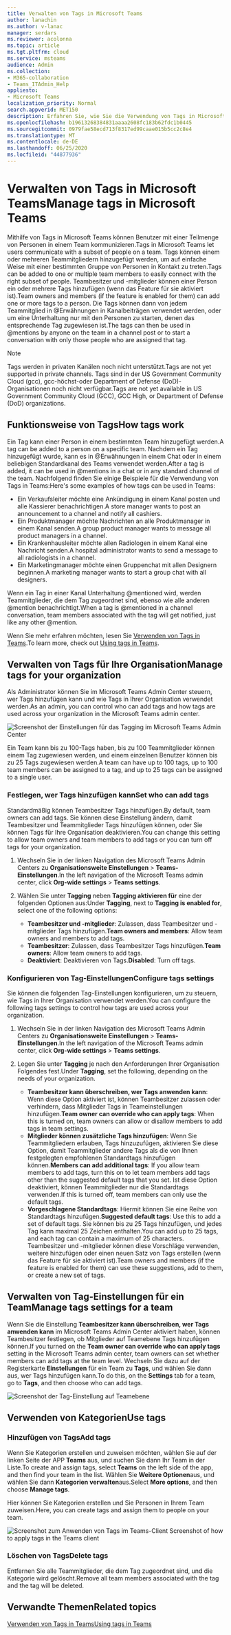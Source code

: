 ```yaml
---
title: Verwalten von Tags in Microsoft Teams
author: lanachin
ms.author: v-lanac
manager: serdars
ms.reviewer: acolonna
ms.topic: article
ms.tgt.pltfrm: cloud
ms.service: msteams
audience: Admin
ms.collection:
- M365-collaboration
- Teams_ITAdmin_Help
appliesto:
- Microsoft Teams
localization_priority: Normal
search.appverid: MET150
description: Erfahren Sie, wie Sie die Verwendung von Tags in Microsoft Teams in Ihrer Organisation verwalten können.
ms.openlocfilehash: b19613268384831aaaa2608fc183b62fdc1b0445
ms.sourcegitcommit: 0979fae58ecd713f8317ed99caae015b5cc2c8e4
ms.translationtype: MT
ms.contentlocale: de-DE
ms.lasthandoff: 06/25/2020
ms.locfileid: "44877936"
---
```

# <a name="manage-tags-in-microsoft-teams"></a><span data-ttu-id="f2745-103">Verwalten von Tags in Microsoft Teams</span><span class="sxs-lookup"><span data-stu-id="f2745-103">Manage tags in Microsoft Teams</span></span>

<span data-ttu-id="f2745-104">Mithilfe von Tags in Microsoft Teams können Benutzer mit einer Teilmenge von Personen in einem Team kommunizieren.</span><span class="sxs-lookup"><span data-stu-id="f2745-104">Tags in Microsoft Teams let users communicate with a subset of people on a team.</span></span> <span data-ttu-id="f2745-105">Tags können einem oder mehreren Teammitgliedern hinzugefügt werden, um auf einfache Weise mit einer bestimmten Gruppe von Personen in Kontakt zu treten.</span><span class="sxs-lookup"><span data-stu-id="f2745-105">Tags can be added to one or multiple team members to easily connect with the right subset of people.</span></span> <span data-ttu-id="f2745-106">Teambesitzer und -mitglieder können einer Person ein oder mehrere Tags hinzufügen (wenn das Feature für sie aktiviert ist).</span><span class="sxs-lookup"><span data-stu-id="f2745-106">Team owners and members (if the feature is enabled for them) can add one or more tags to a person.</span></span> <span data-ttu-id="f2745-107">Die Tags können dann von jedem Teammitglied in @Erwähnungen in Kanalbeiträgen verwendet werden, oder um eine Unterhaltung nur mit den Personen zu starten, denen das entsprechende Tag zugewiesen ist.</span><span class="sxs-lookup"><span data-stu-id="f2745-107">The tags can then be used in @mentions by anyone on the team in a channel post or to start a conversation with only those people who are assigned that tag.</span></span>

> [!NOTE]
> <span data-ttu-id="f2745-108">Tags werden in privaten Kanälen noch nicht unterstützt.</span><span class="sxs-lookup"><span data-stu-id="f2745-108">Tags are not yet supported in private channels.</span></span> <span data-ttu-id="f2745-109">Tags sind in der US Government Community Cloud (gcc), gcc-höchst-oder Department of Defense (DoD)-Organisationen noch nicht verfügbar.</span><span class="sxs-lookup"><span data-stu-id="f2745-109">Tags are not yet available in US Government Community Cloud (GCC), GCC High, or Department of Defense (DoD) organizations.</span></span>

## <a name="how-tags-work"></a><span data-ttu-id="f2745-110">Funktionsweise von Tags</span><span class="sxs-lookup"><span data-stu-id="f2745-110">How tags work</span></span>

<span data-ttu-id="f2745-111">Ein Tag kann einer Person in einem bestimmten Team hinzugefügt werden.</span><span class="sxs-lookup"><span data-stu-id="f2745-111">A tag can be added to a person on a specific team.</span></span> <span data-ttu-id="f2745-112">Nachdem ein Tag hinzugefügt wurde, kann es in @Erwähnungen in einem Chat oder in einem beliebigen Standardkanal des Teams verwendet werden.</span><span class="sxs-lookup"><span data-stu-id="f2745-112">After a tag is added, it can be used in @mentions in a chat or in any standard channel of the team.</span></span> <span data-ttu-id="f2745-113">Nachfolgend finden Sie einige Beispiele für die Verwendung von Tags in Teams:</span><span class="sxs-lookup"><span data-stu-id="f2745-113">Here's some examples of how tags can be used in Teams:</span></span>

- <span data-ttu-id="f2745-114">Ein Verkaufsleiter möchte eine Ankündigung in einem Kanal posten und alle Kassierer benachrichtigen.</span><span class="sxs-lookup"><span data-stu-id="f2745-114">A store manager wants to post an announcement to a channel and notify all cashiers.</span></span>
- <span data-ttu-id="f2745-115">Ein Produktmanager möchte Nachrichten an alle Produktmanager in einem Kanal senden.</span><span class="sxs-lookup"><span data-stu-id="f2745-115">A group product manager wants to message all product managers in a channel.</span></span>
- <span data-ttu-id="f2745-116">Ein Krankenhausleiter möchte allen Radiologen in einem Kanal eine Nachricht senden.</span><span class="sxs-lookup"><span data-stu-id="f2745-116">A hospital administrator wants to send a message to all radiologists in a channel.</span></span>
- <span data-ttu-id="f2745-117">Ein Marketingmanager möchte einen Gruppenchat mit allen Designern beginnen.</span><span class="sxs-lookup"><span data-stu-id="f2745-117">A marketing manager wants to start a group chat with all designers.</span></span>

<span data-ttu-id="f2745-118">Wenn ein Tag in einer Kanal Unterhaltung @mentioned wird, werden Teammitglieder, die dem Tag zugeordnet sind, ebenso wie alle anderen @mention benachrichtigt.</span><span class="sxs-lookup"><span data-stu-id="f2745-118">When a tag is @mentioned in a channel conversation, team members associated with the tag will get notified, just like any other @mention.</span></span>

<span data-ttu-id="f2745-119">Wenn Sie mehr erfahren möchten, lesen Sie [Verwenden von Tags in Teams](https://support.office.com/article/using-tags-in-teams-667bd56f-32b8-4118-9a0b-56807c96d91e).</span><span class="sxs-lookup"><span data-stu-id="f2745-119">To learn more, check out [Using tags in Teams](https://support.office.com/article/using-tags-in-teams-667bd56f-32b8-4118-9a0b-56807c96d91e).</span></span>

## <a name="manage-tags-for-your-organization"></a><span data-ttu-id="f2745-120">Verwalten von Tags für Ihre Organisation</span><span class="sxs-lookup"><span data-stu-id="f2745-120">Manage tags for your organization</span></span>

<span data-ttu-id="f2745-121">Als Administrator können Sie im Microsoft Teams Admin Center steuern, wer Tags hinzufügen kann und wie Tags in Ihrer Organisation verwendet werden.</span><span class="sxs-lookup"><span data-stu-id="f2745-121">As an admin, you can control who can add tags and how tags are used across your organization in the Microsoft Teams admin center.</span></span>

![Screenshot der Einstellungen für das Tagging im Microsoft Teams Admin Center](media/manage-tags-admin-settings.png)

<span data-ttu-id="f2745-123">Ein Team kann bis zu 100-Tags haben, bis zu 100 Teammitglieder können einem Tag zugewiesen werden, und einem einzelnen Benutzer können bis zu 25 Tags zugewiesen werden.</span><span class="sxs-lookup"><span data-stu-id="f2745-123">A team can have up to 100 tags, up to 100 team members can be assigned to a tag, and up to 25 tags can be assigned to a single user.</span></span> 

### <a name="set-who-can-add-tags"></a><span data-ttu-id="f2745-124">Festlegen, wer Tags hinzufügen kann</span><span class="sxs-lookup"><span data-stu-id="f2745-124">Set who can add tags</span></span>

<span data-ttu-id="f2745-125">Standardmäßig können Teambesitzer Tags hinzufügen.</span><span class="sxs-lookup"><span data-stu-id="f2745-125">By default, team owners can add tags.</span></span> <span data-ttu-id="f2745-126">Sie können diese Einstellung ändern, damit Teambesitzer und Teammitglieder Tags hinzufügen können, oder Sie können Tags für Ihre Organisation deaktivieren.</span><span class="sxs-lookup"><span data-stu-id="f2745-126">You can change this setting to allow team owners and team members to add tags or you can turn off tags for your organization.</span></span>

1. <span data-ttu-id="f2745-127">Wechseln Sie in der linken Navigation des Microsoft Teams Admin Centers zu **Organisationsweite Einstellungen** > **Teams-Einstellungen**.</span><span class="sxs-lookup"><span data-stu-id="f2745-127">In the left navigation of the Microsoft Teams admin center, click **Org-wide settings** > **Teams settings**.</span></span>
2. <span data-ttu-id="f2745-128">Wählen Sie unter **Tagging** neben **Tagging aktivieren für** eine der folgenden Optionen aus:</span><span class="sxs-lookup"><span data-stu-id="f2745-128">Under **Tagging**, next to **Tagging is enabled for**, select one of the following options:</span></span>

    - <span data-ttu-id="f2745-129">**Teambesitzer und -mitglieder**: Zulassen, dass Teambesitzer und -mitglieder Tags hinzufügen.</span><span class="sxs-lookup"><span data-stu-id="f2745-129">**Team owners and members**: Allow team owners and members to add tags.</span></span>
    - <span data-ttu-id="f2745-130">**Teambesitzer**: Zulassen, dass Teambesitzer Tags hinzufügen.</span><span class="sxs-lookup"><span data-stu-id="f2745-130">**Team owners**: Allow team owners to add tags.</span></span>
    - <span data-ttu-id="f2745-131">**Deaktiviert**: Deaktivieren von Tags.</span><span class="sxs-lookup"><span data-stu-id="f2745-131">**Disabled**: Turn off tags.</span></span>

### <a name="configure-tags-settings"></a><span data-ttu-id="f2745-132">Konfigurieren von Tag-Einstellungen</span><span class="sxs-lookup"><span data-stu-id="f2745-132">Configure tags settings</span></span>

<span data-ttu-id="f2745-133">Sie können die folgenden Tag-Einstellungen konfigurieren, um zu steuern, wie Tags in Ihrer Organisation verwendet werden.</span><span class="sxs-lookup"><span data-stu-id="f2745-133">You can configure the following tags settings to control how tags are used across your organization.</span></span>

1. <span data-ttu-id="f2745-134">Wechseln Sie in der linken Navigation des Microsoft Teams Admin Centers zu **Organisationsweite Einstellungen** > **Teams-Einstellungen**.</span><span class="sxs-lookup"><span data-stu-id="f2745-134">In the left navigation of the Microsoft Teams admin center, click **Org-wide settings** > **Teams settings**.</span></span>
2. <span data-ttu-id="f2745-135">Legen Sie unter **Tagging** je nach den Anforderungen Ihrer Organisation Folgendes fest.</span><span class="sxs-lookup"><span data-stu-id="f2745-135">Under **Tagging**, set the following, depending on the needs of your organization.</span></span>

    - <span data-ttu-id="f2745-136">**Teambesitzer kann überschreiben, wer Tags anwenden kann**: Wenn diese Option aktiviert ist, können Teambesitzer zulassen oder verhindern, dass Mitglieder Tags in Teameinstellungen hinzufügen.</span><span class="sxs-lookup"><span data-stu-id="f2745-136">**Team owner can override who can apply tags**: When this is turned on, team owners can allow or disallow members to add tags in team settings.</span></span>
    - <span data-ttu-id="f2745-137">**Mitglieder können zusätzliche Tags hinzufügen**: Wenn Sie Teammitgliedern erlauben, Tags hinzuzufügen, aktivieren Sie diese Option, damit Teammitglieder andere Tags als die von Ihnen festgelegten empfohlenen Standardtags hinzufügen können.</span><span class="sxs-lookup"><span data-stu-id="f2745-137">**Members can add additional tags**: If you allow team members to add tags, turn this on to let team members add tags other than the suggested default tags that you set.</span></span> <span data-ttu-id="f2745-138">Ist diese Option deaktiviert, können Teammitglieder nur die Standardtags verwenden.</span><span class="sxs-lookup"><span data-stu-id="f2745-138">If this is turned off, team members can only use the default tags.</span></span>
    - <span data-ttu-id="f2745-139">**Vorgeschlagene Standardtags**: Hiermit können Sie eine Reihe von Standardtags hinzufügen.</span><span class="sxs-lookup"><span data-stu-id="f2745-139">**Suggested default tags**: Use this to add a set of default tags.</span></span> <span data-ttu-id="f2745-140">Sie können bis zu 25 Tags hinzufügen, und jedes Tag kann maximal 25 Zeichen enthalten.</span><span class="sxs-lookup"><span data-stu-id="f2745-140">You can add up to 25 tags, and each tag can contain a maximum of 25 characters.</span></span> <span data-ttu-id="f2745-141">Teambesitzer und -mitglieder können diese Vorschläge verwenden, weitere hinzufügen oder einen neuen Satz von Tags erstellen (wenn das Feature für sie aktiviert ist).</span><span class="sxs-lookup"><span data-stu-id="f2745-141">Team owners and members (if the feature is enabled for them) can use these suggestions, add to them, or create a new set of tags.</span></span>

## <a name="manage-tags-settings-for-a-team"></a><span data-ttu-id="f2745-142">Verwalten von Tag-Einstellungen für ein Team</span><span class="sxs-lookup"><span data-stu-id="f2745-142">Manage tags settings for a team</span></span>

<span data-ttu-id="f2745-143">Wenn Sie die Einstellung **Teambesitzer kann überschreiben, wer Tags anwenden kann** im Microsoft Teams Admin Center aktiviert haben, können Teambesitzer festlegen, ob Mitglieder auf Teamebene Tags hinzufügen können.</span><span class="sxs-lookup"><span data-stu-id="f2745-143">If you turned on the **Team owner can override who can apply tags** setting in the Microsoft Teams admin center, team owners can set whether members can add tags at the team level.</span></span> <span data-ttu-id="f2745-144">Wechseln Sie dazu auf der Registerkarte **Einstellungen** für ein Team zu **Tags**, und wählen Sie dann aus, wer Tags hinzufügen kann.</span><span class="sxs-lookup"><span data-stu-id="f2745-144">To do this, on the **Settings** tab for a team, go to **Tags**, and then choose who can add tags.</span></span>

![Screenshot der Tag-Einstellung auf Teamebene](media/manage-tags-team-settings.png)

## <a name="use-tags"></a><span data-ttu-id="f2745-146">Verwenden von Kategorien</span><span class="sxs-lookup"><span data-stu-id="f2745-146">Use tags</span></span>

### <a name="add-tags"></a><span data-ttu-id="f2745-147">Hinzufügen von Tags</span><span class="sxs-lookup"><span data-stu-id="f2745-147">Add tags</span></span>

<span data-ttu-id="f2745-148">Wenn Sie Kategorien erstellen und zuweisen möchten, wählen Sie auf der linken Seite der APP **Teams** aus, und suchen Sie dann Ihr Team in der Liste.</span><span class="sxs-lookup"><span data-stu-id="f2745-148">To create and assign tags, select **Teams** on the left side of the app, and then find your team in the list.</span></span> <span data-ttu-id="f2745-149">Wählen Sie **Weitere Optionen**aus, und wählen Sie dann **Kategorien verwalten**aus.</span><span class="sxs-lookup"><span data-stu-id="f2745-149">Select **More options**, and then choose **Manage tags**.</span></span>

<span data-ttu-id="f2745-150">Hier können Sie Kategorien erstellen und Sie Personen in Ihrem Team zuweisen.</span><span class="sxs-lookup"><span data-stu-id="f2745-150">Here, you can create tags and assign them to people on your team.</span></span>

![<span data-ttu-id="f2745-151">Screenshot zum Anwenden von Tags im Teams-Client </span><span class="sxs-lookup"><span data-stu-id="f2745-151">Screenshot of how to apply tags in the Teams client</span></span> ](media/manage-tags-teams.png)

### <a name="delete-tags"></a><span data-ttu-id="f2745-152">Löschen von Tags</span><span class="sxs-lookup"><span data-stu-id="f2745-152">Delete tags</span></span>

<span data-ttu-id="f2745-153">Entfernen Sie alle Teammitglieder, die dem Tag zugeordnet sind, und die Kategorie wird gelöscht.</span><span class="sxs-lookup"><span data-stu-id="f2745-153">Remove all team members associated with the tag and the tag will be deleted.</span></span>

## <a name="related-topics"></a><span data-ttu-id="f2745-154">Verwandte Themen</span><span class="sxs-lookup"><span data-stu-id="f2745-154">Related topics</span></span>

[<span data-ttu-id="f2745-155">Verwenden von Tags in Teams</span><span class="sxs-lookup"><span data-stu-id="f2745-155">Using tags in Teams</span></span>](https://support.office.com/article/using-tags-in-teams-667bd56f-32b8-4118-9a0b-56807c96d91e)
